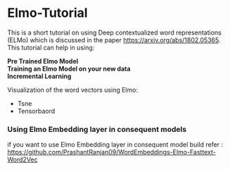 # Elmo-Tutorial

This is a short tutorial on using Deep contextualized word representations (ELMo) which is discussed in the paper https://arxiv.org/abs/1802.05365.
This tutorial can help in using:

**Pre Trained Elmo Model** <br>
**Training an Elmo Model on your new data** <br>
**Incremental Learning** <br>

Visualization of the word vectors using Elmo:

* Tsne
* Tensorbaord 

### Using Elmo Embedding layer in consequent models
if you want to use Elmo Embedding layer in consequent model build refer : https://github.com/PrashantRanjan09/WordEmbeddings-Elmo-Fasttext-Word2Vec
